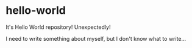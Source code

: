 # hello-world
It's Hello World repository! Unexpectedly!

I need to write something about myself,
but I don't know what to write...
